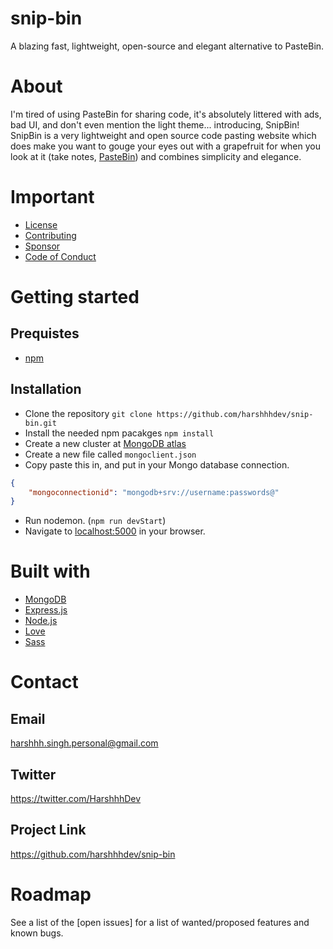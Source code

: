 # snip-bin

A blazing fast, lightweight, open-source and elegant alternative to PasteBin.

# About

I'm tired of using PasteBin for sharing code, it's absolutely littered with ads, bad UI, and don't even mention the light theme... introducing, SnipBin! SnipBin is a very lightweight and open source code pasting website which does make you want to gouge your eyes out with a grapefruit for when you look at it (take notes, [PasteBin]) and combines simplicity and elegance. 

# Important

- [License]
- [Contributing]
- [Sponsor]
- [Code of Conduct]

# Getting started

## Prequistes
  - [npm]
  
## Installation

  - Clone the repository `git clone https://github.com/harshhhdev/snip-bin.git`
  - Install the needed npm pacakges `npm install`
  - Create a new cluster at [MongoDB atlas]
  - Create a new file called `mongoclient.json`
  - Copy paste this in, and put in your Mongo database connection.

```json
{
	"mongoconnectionid": "mongodb+srv://username:passwords@"
}
```
  - Run nodemon. (`npm run devStart`)
  - Navigate to [localhost:5000] in your browser.

# Built with

 - [MongoDB]
 - [Express.js]
 - [Node.js]
 - [Love]
 - [Sass]
 
# Contact 

## Email
harshhh.singh.personal@gmail.com

## Twitter
https://twitter.com/HarshhhDev

## Project Link

https://github.com/harshhhdev/snip-bin

# Roadmap

See a list of the [open issues] for a list of wanted/proposed features and known bugs.

[hatebin]: https://hatebin.com/
[pastemyst]: https://paste.myst.rs/
[pastebin]: https://pastebin.com/
[license]: https://opensource.org/licenses/MIT
[contributing]: https://github.com/harshhhdev/snip-bin/blob/main/CONTRIBUTING.md
[sponsor]: https://www.patreon.com/harshdev
[code of conduct]: https://github.com/harshhhdev/snip-bin/blob/main/CODE_OF_CONDUCT.md
[npm]: https://www.npmjs.com/get-npm
[MongoDB atlas]: https://cloud.mongodb.com/
[localhost:5000]: http://localhost:5000/
[MongoDB]: https://mongodb.org/
[Express.js]: https://expressjs.com/
[Node.js]: https://nodejs.org/en/
[Love]: https://www.dictionary.com/browse/love
[Sass]: https://sass-lang.com/
